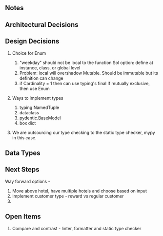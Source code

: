 ## Notes

## Architectural Decisions

## Design Decisions

1. Choice for Enum  <br>
   1. "weekday" should not be local to the function Sol option: define at instance, class, or
   global level  
   2. Problem: local will overshadow Mutable. Should be immutable but its definition can
change   
   3. if Cardinality = 1 then can use typing's final If mutually exclusive, then use Enum

2. Ways to implement types
   1. typing.NamedTuple
   2. dataclass
   3. pydentic.BaseModel
   4. box dict

3. We are outsourcing our type checking to the static type checker, mypy in this case.

## Data Types

## Next Steps
Way forward options - 
1. Move above hotel, have multiple hotels and choose based on input
2. Implement customer type - reward vs regular customer
3. 

## Open Items
1. Compare and contrast - linter, formatter and static type checker